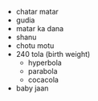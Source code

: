 - chatar matar
- gudia
- matar ka dana
- shanu
- chotu motu
- 240 tola (birth weight)
  - hyperbola
  - parabola
  - cocacola
- baby jaan
